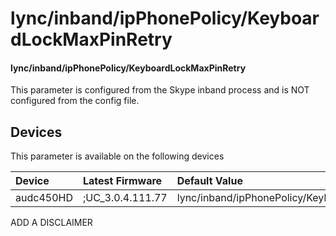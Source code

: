 ﻿---
description: lync/inband/ipPhonePolicy/KeyboardLockMaxPinRetry
search:
    keywords: ['lync','inband','ipPhonePolicy','KeyboardLockMaxPinRetry']
---

# lync/inband/ipPhonePolicy/KeyboardLockMaxPinRetry

#### lync/inband/ipPhonePolicy/KeyboardLockMaxPinRetry

This parameter is configured from the Skype inband process and is NOT configured from the config file.



## Devices
This parameter is available on the following devices

| Device | Latest Firmware | Default Value |
|:---|:---|:---|
| audc450HD | ;UC_3.0.4.111.77 | lync/inband/ipPhonePolicy/KeyboardLockMaxPinRetry=5 

ADD A DISCLAIMER
